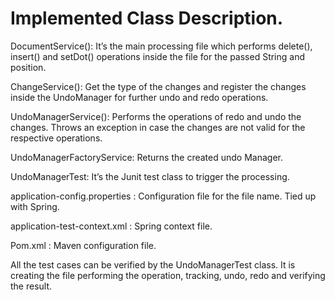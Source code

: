 # Implemented Class Description.

DocumentService(): It’s the main processing file which performs delete(), insert() and setDot() operations inside the file for the passed String and position.
 
ChangeService(): Get the type of the changes and register the changes inside the UndoManager for further undo and redo operations.
 
UndoManagerService(): Performs the operations of redo and undo the changes. Throws an exception in case the changes are not valid for the respective operations.
 
UndoManagerFactoryService: Returns the created undo Manager.
 
UndoManagerTest: It’s the Junit test class to trigger the processing.
 
application-config.properties : Configuration file for the file name. Tied up with Spring.
 
application-test-context.xml : Spring context file.
 
Pom.xml : Maven configuration file.
 
 
All the test cases can be verified by the UndoManagerTest class. It is creating the file performing the operation, tracking, undo, redo and verifying the result.
